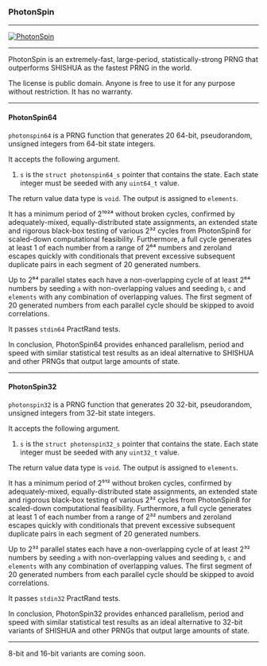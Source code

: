 ### PhotonSpin

---

[![PhotonSpin](https://repository-images.githubusercontent.com/1029423925/b6a67ec4-3b0b-40cd-abdc-605dc2f30790 "PhotonSpin")](https://github.com/wstaffordp/photonspin/tree/master/src)

---

PhotonSpin is an extremely-fast, large-period, statistically-strong PRNG that outperforms SHISHUA as the fastest PRNG in the world.

The license is public domain. Anyone is free to use it for any purpose without restriction. It has no warranty.

---

#### PhotonSpin64

`photonspin64` is a PRNG function that generates 20 64-bit, pseudorandom, unsigned integers from 64-bit state integers.

It accepts the following argument.

1. `s` is the `struct photonspin64_s` pointer that contains the state. Each state integer must be seeded with any `uint64_t` value.

The return value data type is `void`. The output is assigned to `elements`.

It has a minimum period of 2¹⁰²⁴ without broken cycles, confirmed by adequately-mixed, equally-distributed state assignments, an extended state and rigorous black-box testing of various 2³² cycles from PhotonSpin8 for scaled-down computational feasibility. Furthermore, a full cycle generates at least 1 of each number from a range of 2⁶⁴ numbers and zeroland escapes quickly with conditionals that prevent excessive subsequent duplicate pairs in each segment of 20 generated numbers.

Up to 2⁶⁴ parallel states each have a non-overlapping cycle of at least 2⁶⁴ numbers by seeding `a` with non-overlapping values and seeding `b`, `c` and `elements` with any combination of overlapping values. The first segment of 20 generated numbers from each parallel cycle should be skipped to avoid correlations.

It passes `stdin64` PractRand tests.

In conclusion, PhotonSpin64 provides enhanced parallelism, period and speed with similar statistical test results as an ideal alternative to SHISHUA and other PRNGs that output large amounts of state.

---

#### PhotonSpin32

`photonspin32` is a PRNG function that generates 20 32-bit, pseudorandom, unsigned integers from 32-bit state integers.

It accepts the following argument.

1. `s` is the `struct photonspin32_s` pointer that contains the state. Each state integer must be seeded with any `uint32_t` value.

The return value data type is `void`. The output is assigned to `elements`.

It has a minimum period of 2⁵¹² without broken cycles, confirmed by adequately-mixed, equally-distributed state assignments, an extended state and rigorous black-box testing of various 2³² cycles from PhotonSpin8 for scaled-down computational feasibility. Furthermore, a full cycle generates at least 1 of each number from a range of 2³² numbers and zeroland escapes quickly with conditionals that prevent excessive subsequent duplicate pairs in each segment of 20 generated numbers.

Up to 2³² parallel states each have a non-overlapping cycle of at least 2³² numbers by seeding `a` with non-overlapping values and seeding `b`, `c` and `elements` with any combination of overlapping values. The first segment of 20 generated numbers from each parallel cycle should be skipped to avoid correlations.

It passes `stdin32` PractRand tests.

In conclusion, PhotonSpin32 provides enhanced parallelism, period and speed with similar statistical test results as an ideal alternative to 32-bit variants of SHISHUA and other PRNGs that output large amounts of state.

---

8-bit and 16-bit variants are coming soon.
